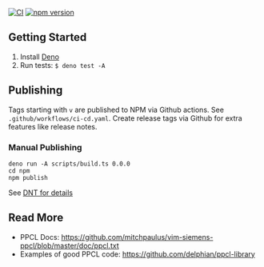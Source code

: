 [![CI](https://github.com/hurrymaplelad/paraphysical/actions/workflows/ci-cd.yaml/badge.svg)](https://github.com/hurrymaplelad/paraphysical/actions/workflows/ci-cd.yaml)
[![npm version](https://badge.fury.io/js/paraphysical.svg)](https://badge.fury.io/js/paraphysical)

## Getting Started

1. Install [Deno](https://deno.land)
2. Run tests: `$ deno test -A`

## Publishing

Tags starting with `v` are published to NPM via Github actions. See `.github/workflows/ci-cd.yaml`. Create release tags via Github for extra features like release notes.

### Manual Publishing 

```
deno run -A scripts/build.ts 0.0.0
cd npm
npm publish
```
See [DNT for details](https://github.com/denoland/dnt)

## Read More

- PPCL Docs: https://github.com/mitchpaulus/vim-siemens-ppcl/blob/master/doc/ppcl.txt
- Examples of good PPCL code: https://github.com/delphian/ppcl-library
